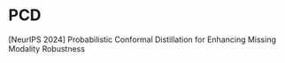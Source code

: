 # PCD
[NeurIPS 2024] Probabilistic Conformal Distillation for Enhancing Missing Modality Robustness
